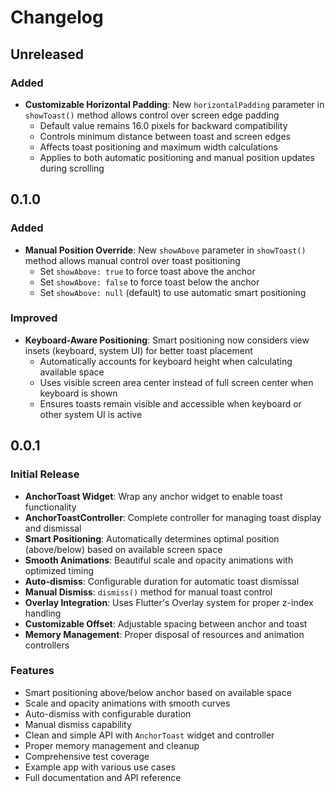 # Changelog

## Unreleased

### Added
* **Customizable Horizontal Padding**: New `horizontalPadding` parameter in `showToast()` method allows control over screen edge padding
  - Default value remains 16.0 pixels for backward compatibility
  - Controls minimum distance between toast and screen edges
  - Affects toast positioning and maximum width calculations
  - Applies to both automatic positioning and manual position updates during scrolling

## 0.1.0

### Added
* **Manual Position Override**: New `showAbove` parameter in `showToast()` method allows manual control over toast positioning
  - Set `showAbove: true` to force toast above the anchor
  - Set `showAbove: false` to force toast below the anchor  
  - Set `showAbove: null` (default) to use automatic smart positioning

### Improved
* **Keyboard-Aware Positioning**: Smart positioning now considers view insets (keyboard, system UI) for better toast placement
  - Automatically accounts for keyboard height when calculating available space
  - Uses visible screen area center instead of full screen center when keyboard is shown
  - Ensures toasts remain visible and accessible when keyboard or other system UI is active

## 0.0.1

### Initial Release

* **AnchorToast Widget**: Wrap any anchor widget to enable toast functionality
* **AnchorToastController**: Complete controller for managing toast display and dismissal
* **Smart Positioning**: Automatically determines optimal position (above/below) based on available screen space
* **Smooth Animations**: Beautiful scale and opacity animations with optimized timing
* **Auto-dismiss**: Configurable duration for automatic toast dismissal
* **Manual Dismiss**: `dismiss()` method for manual toast control
* **Overlay Integration**: Uses Flutter's Overlay system for proper z-index handling
* **Customizable Offset**: Adjustable spacing between anchor and toast
* **Memory Management**: Proper disposal of resources and animation controllers

### Features

- Smart positioning above/below anchor based on available space
- Scale and opacity animations with smooth curves
- Auto-dismiss with configurable duration
- Manual dismiss capability
- Clean and simple API with `AnchorToast` widget and controller
- Proper memory management and cleanup
- Comprehensive test coverage
- Example app with various use cases
- Full documentation and API reference
